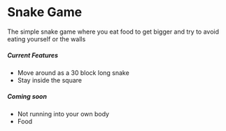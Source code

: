 Snake Game
==========
The simple snake game where you eat food to get bigger and try to avoid eating yourself or the walls

##### Current Features
* Move around as a 30 block long snake
* Stay inside the square

##### Coming soon
* Not running into your own body
* Food
